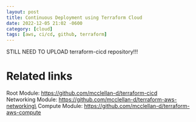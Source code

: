 ```yaml
---
layout: post
title: Continuous Deployment using Terraform Cloud
date: 2022-12-05 21:02 -0600
category: [cloud]
tags: [aws, ci/cd, github, terraform]
---
```


STILL NEED TO UPLOAD terraform-cicd repository!!!

# Related links
Root Module: https://github.com/mcclellan-d/terraform-cicd \
Networking Module: https://github.com/mcclellan-d/terraform-aws-networking\
Compute Module: https://github.com/mcclellan-d/terraform-aws-compute
